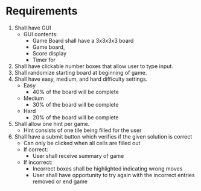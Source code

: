 # Requirements
 
1. Shall have GUI
    * GUI contents:
	    - Game Board shall have a 3x3x3x3 board
	    - Game board, 
        - Score display
        - Timer for 
2. Shall have clickable number boxes that allow user to type input.
3. Shall randomize starting board at beginning of game.
4. Shall have easy, medium, and hard difficulty settings.
    * Easy
        - 40% of the board will be complete
    * Medium
        - 30% of the board will be complete
    * Hard
        - 20% of the board will be complete
5. Shall allow one hint per game.
    * Hint consists of one tile being filled for the user
6. Shall have a submit button which verifies if the given solution is correct
    * Can only be clicked when all cells are filled out
    * If correct:
        - User shall receive summary of game
    * If incorrect:
        - Incorrect boxes shall be highlighted indicating wrong moves
        - User shall have opportunity to try again with the incorrect entries removed or end game
